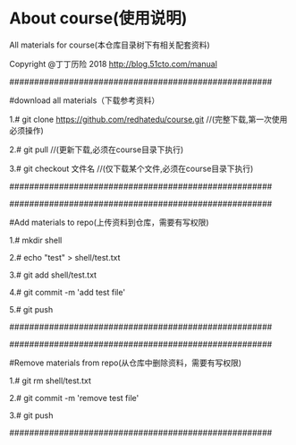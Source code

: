 # About course(使用说明)
All materials for course(本仓库目录树下有相关配套资料)

Copyright @丁丁历险 $2018$
http://blog.51cto.com/manual



#####################################################

#download all materials（下载参考资料）

1.# git clone https://github.com/redhatedu/course.git      //(完整下载,第一次使用必须操作)

2.# git pull  	                      //(更新下载,必须在course目录下执行)

3.# git checkout 文件名			      //(仅下载某个文件,必须在course目录下执行)

#####################################################



#####################################################

#Add materials to repo(上传资料到仓库，需要有写权限)

1.# mkdir shell

2.# echo "test" > shell/test.txt

3.# git add shell/test.txt

4.# git commit -m 'add test file'

5.# git push

#####################################################




#####################################################

#Remove materials from repo(从仓库中删除资料，需要有写权限)

1.# git rm shell/test.txt

2.# git commit -m 'remove test file'

3.# git push

#####################################################
